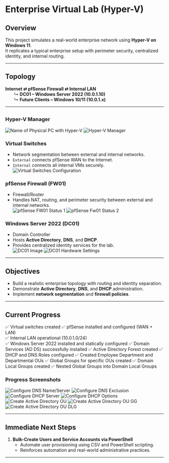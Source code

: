 # Enterprise Virtual Lab (Hyper-V)

## Overview
This project simulates a real-world enterprise network using **Hyper-V on Windows 11**.  
It replicates a typical enterprise setup with perimeter security, centralized identity, and internal routing.

---

## Topology

**Internet ⇄ pfSense Firewall ⇄ Internal LAN**  
  ↳ **DC01 – Windows Server 2022 (10.0.1.10)**  
  ↳ **Future Clients – Windows 10/11 (10.0.1.x)**  

---

## 

### Hyper-V Manager
![Name of Physical PC with Hyper-V](Images/name-of-pc-with-hyper-v.png)
![Hyper-V Manager](Images/hyper-v-created-vms.png)


### Virtual Switches
- Network segmentation between external and internal networks.  
- `External` connects pfSense WAN to the Internet.  
- `Internal` connects all internal VMs securely.  
![Virtual Switches Configuration](Images/hyper-v-virtual_switches.png)

### pfSense Firewall (FW01)
- Firewall/Router  
- Handles NAT, routing, and perimeter security between external and internal networks.  
![pfSense FW01 Status 1](Images/fw01-status-1.png) 
![pfSense Fw01 Status 2](Images/fw01-status-2.png)

### Windows Server 2022 (DC01)
- Domain Controller  
- Hosts **Active Directory**, **DNS**, and **DHCP**.  
- Provides centralized identity services for the lab.  
![DC01 Image](Images/hyper-v-dc01.png)
![DC01 Hardware Settings](Images/dc01-hyper-v-hardware-settings.png)

---

## Objectives
- Build a realistic enterprise topology with routing and identity separation.  
- Demonstrate **Active Directory**, **DNS**, and **DHCP** administration.  
- Implement **network segmentation** and **firewall policies**.  

---

## Current Progress
✅ Virtual switches created 
✅ pfSense installed and configured (WAN + LAN)  
✅ Internal LAN operational (10.0.1.0/24)  
✅ Windows Server 2022 installed and statically configured
✅ Domain Services (AD DS) successfully installed
✅ Active Directory Forest created
✅ DHCP and DNS Roles configured
✅ Created Employee Department and Departmental OUs 
✅ Global Groups for specific OUs created
✅ Domain Local Groups created
✅ Nested Global Groups into Domain Local Groups

### Progress Screenshots

![Configure DNS Name/Server](Images/set-dns.png)
![Configure DNS Exclusion](Images/dns-exclusion.png)
![Configure DHCP Server](Images/dhcp-server.png)
![Configure DHCP Options](Images/conifgure-dhcp.png)
![Create Active Directory OU ](Images/created-ous.png)
![Create Active Directory OU GG ](Images/ad-gg-1.png)
![Create Active Directory OU DLG](Images/created-dlgs.png)

---

## Immediate Next Steps

1. **Bulk-Create Users and Service Accounts via PowerShell**  
   - Automate user provisioning using CSV and PowerShell scripting.  
   - Reinforces automation and real-world administrative practices.  

---